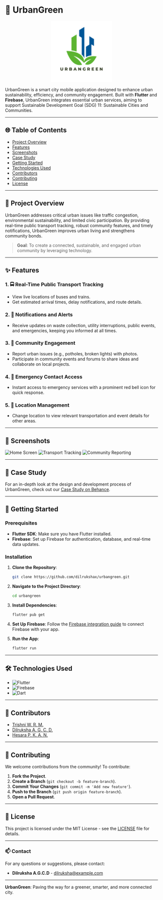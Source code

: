 # 🌳 UrbanGreen



<div align="center">
  <img src="https://github.com/dilrukshax/urbangreen/blob/main/assets/logo.png" alt="UrbanGreen Logo" width="200">
</div>



UrbanGreen is a smart city mobile application designed to enhance urban sustainability, efficiency, and community engagement. Built with **Flutter** and **Firebase**, UrbanGreen integrates essential urban services, aiming to support Sustainable Development Goal (SDG) 11: Sustainable Cities and Communities.

---

## 🌐 Table of Contents
- [Project Overview](#project-overview)
- [Features](#features)
- [Screenshots](#screenshots)
- [Case Study](#case-study)
- [Getting Started](#getting-started)
- [Technologies Used](#technologies-used)
- [Contributors](#contributors)
- [Contributing](#contributing)
- [License](#license)

---

## 📘 Project Overview

UrbanGreen addresses critical urban issues like traffic congestion, environmental sustainability, and limited civic participation. By providing real-time public transport tracking, robust community features, and timely notifications, UrbanGreen improves urban living and strengthens community bonds.

> **Goal**: To create a connected, sustainable, and engaged urban community by leveraging technology.

---

## ✨ Features

### 1. 🚍 Real-Time Public Transport Tracking
   - View live locations of buses and trains.
   - Get estimated arrival times, delay notifications, and route details.

### 2. 📢 Notifications and Alerts
   - Receive updates on waste collection, utility interruptions, public events, and emergencies, keeping you informed at all times.

### 3. 🌆 Community Engagement
   - Report urban issues (e.g., potholes, broken lights) with photos.
   - Participate in community events and forums to share ideas and collaborate on local projects.

### 4. 🚨 Emergency Contact Access
   - Instant access to emergency services with a prominent red bell icon for quick response.

### 5. 📍 Location Management
   - Change location to view relevant transportation and event details for other areas.

---

## 📸 Screenshots

![Home Screen](https://github.com/dilrukshax/urbangreen/assets/home-screen.png)
![Transport Tracking](https://github.com/dilrukshax/urbangreen/assets/transport-tracking.png)
![Community Reporting](https://github.com/dilrukshax/urbangreen/assets/community-reporting.png)

---

## 📄 Case Study

For an in-depth look at the design and development process of UrbanGreen, check out our [Case Study on Behance](https://www.behance.net/your-behance-link).

---

## 🚀 Getting Started

### Prerequisites
- **Flutter SDK**: Make sure you have Flutter installed.
- **Firebase**: Set up Firebase for authentication, database, and real-time data updates.

### Installation
1. **Clone the Repository**:
   ```bash
   git clone https://github.com/dilrukshax/urbangreen.git
   ```

2. **Navigate to the Project Directory**:
   ```bash
   cd urbangreen
   ```

3. **Install Dependencies**:
   ```bash
   flutter pub get
   ```

4. **Set Up Firebase**: Follow the [Firebase integration guide](https://firebase.google.com/docs/flutter/setup) to connect Firebase with your app.

5. **Run the App**:
   ```bash
   flutter run
   ```

---

## 🛠 Technologies Used

- ![Flutter](https://img.shields.io/badge/Flutter-02569B?style=for-the-badge&logo=flutter&logoColor=white)
- ![Firebase](https://img.shields.io/badge/Firebase-FFCA28?style=for-the-badge&logo=firebase&logoColor=white)
- ![Dart](https://img.shields.io/badge/Dart-0175C2?style=for-the-badge&logo=dart&logoColor=white)

---

## 👥 Contributors

- [Trishni W. R. M.](https://github.com/trishniwrm)
- [Dilruksha A. G. C. D.](https://github.com/dilrukshax)
- [Hesara P. K. A. N.](https://github.com/hesarapkan)

---

## 🤝 Contributing

We welcome contributions from the community! To contribute:

1. **Fork the Project**.
2. **Create a Branch** (`git checkout -b feature-branch`).
3. **Commit Your Changes** (`git commit -m 'Add new feature'`).
4. **Push to the Branch** (`git push origin feature-branch`).
5. **Open a Pull Request**.

---

## 📜 License

This project is licensed under the MIT License - see the [LICENSE](LICENSE) file for details.

---

### 📫 Contact

For any questions or suggestions, please contact:
- **Dilruksha A.G.C.D** - [dilruksha@example.com](mailto:dilruksha@example.com)

---

**UrbanGreen**: Paving the way for a greener, smarter, and more connected city.
